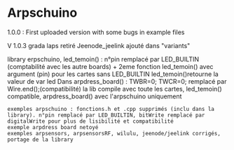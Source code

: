 Arpschuino
=======
1.0.0 : First uploaded version with some bugs in example files

V 1.0.3
grada laps retiré
Jeenode_jeelink ajouté dans "variants"

library erpschuino, led_temoin() : n°pin remplacé par LED_BUILTIN (comptabilité avec les autre boards)
	+ 2eme fonction led_temoin() avec argument (pin) pour les cartes sans LED_BUILTIN
	led_temoin()retourne la valeur de var led
	Dans arpdress_board() :     TWBR=0;
    TWCR=0; remplacé par Wire.end();(compatibilité)
	la lib compile avec toute les cartes, led_temoin() compatible, arpdress_board() avec l'arpschuino uniquement

	exemples arpschuino : fonctions.h et .cpp supprimés (inclu dans la library). n°pin remplacé par LED_BUILTIN, bitWrite remplacé par digitalWrite pour plus de lisibilité et compatibilité
	exemple arpdress board netoyé
	exemples arpsensors, arpsensorsRF, wilulu, jeenode/jeelink corrigés, portage de la library
